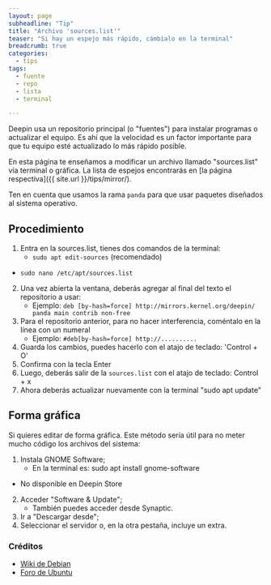 ```yaml
---
layout: page
subheadline: "Tip"
title: "Archivo 'sources.list'"
teaser: "Si hay un espejo más rápido, cámbialo en la terminal"
breadcrumb: true   
categories:
  - tips
tags:
  - fuente
  - repo
  - lista
  - terminal

---
```


Deepin usa un repositorio principal (o "fuentes") para instalar programas o actualizar el equipo. Es ahí que la velocidad es un factor importante para que tu equipo esté actualizado lo más rápido posible.

En esta página te enseñamos a modificar un archivo llamado "sources.list" vía terminal o gráfica. La lista de espejos encontrarás en [la página respectiva]({{ site.url }}/tips/mirror/).

Ten en cuenta que usamos la rama `panda` para que usar paquetes diseñados al sistema operativo.

## Procedimiento

1. Entra en la sources.list, tienes dos comandos de la terminal:
	- `sudo apt edit-sources` (recomendado)
  - `sudo nano /etc/apt/sources.list`
2. Una vez abierta la ventana, deberás agregar al final del texto el repositorio a usar:
	- Ejemplo: `deb [by-hash=force] http://mirrors.kernel.org/deepin/ panda main contrib non-free`
3. Para el repositorio anterior, para no hacer interferencia, coméntalo en la línea con un numeral
	- Ejemplo: `#deb[by-hash=force] http://..........`
4. Guarda los cambios, puedes hacerlo con el atajo de teclado: 'Control + O'
5. Confirma con la tecla Enter
6. Luego, deberás salir de la `sources.list` con el atajo de teclado: Control + x
7. Ahora deberás actualizar nuevamente con la terminal "sudo apt update"

## Forma gráfica

Si quieres editar de forma gráfica. Este método sería útil para no meter mucho código los archivos del sistema:

1. Instala GNOME Software;
	- En la terminal es: sudo apt install gnome-software
  - No disponible en Deepin Store
2. Acceder  "Software & Update";
	- También puedes acceder desde Synaptic.
3. Ir a "Descargar desde";
4. Seleccionar el servidor o, en la otra pestaña, incluye un extra.

### Créditos

* [Wiki de Debian](https://wiki.debian.org/HowToUpgradeKernel)
* [Foro de Ubuntu](http://www.ubuntu-es.org/node/169130)
